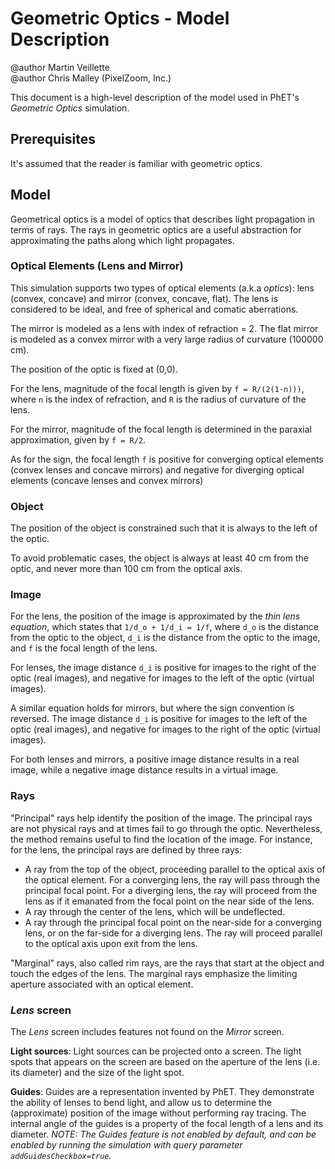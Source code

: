 # Geometric Optics - Model Description

@author Martin Veillette<br>
@author Chris Malley (PixelZoom, Inc.)

This document is a high-level description of the model used in PhET's _Geometric Optics_ simulation.

## Prerequisites

It's assumed that the reader is familiar with geometric optics.

## Model

Geometrical optics is a model of optics that describes light propagation in terms of rays. The rays in geometric optics are a useful abstraction for approximating the paths along which light propagates.

### Optical Elements (Lens and Mirror)

This simulation supports two types of optical elements (a.k.a _optics_): lens (convex, concave) and mirror (convex, concave, flat). The lens is considered to be ideal, and free of spherical and comatic aberrations.

The mirror is modeled as a lens with index of refraction = 2. The flat mirror is modeled as a convex mirror with a very large radius of curvature (100000 cm).

The position of the optic is fixed at (0,0).

For the lens, magnitude of the focal length is given by `f = R/(2(1-n)))`, where `n` is the index of refraction, and `R` is the radius of curvature of the lens.

For the mirror, magnitude of the focal length is determined in the paraxial approximation, given by
`f = R/2`.

As for the sign, the focal length `f` is positive for converging optical elements (convex lenses and concave mirrors)
and negative for diverging optical elements (concave lenses and convex mirrors)

### Object

The position of the object is constrained such that it is always to the left of the optic.

To avoid problematic cases, the object is always at least 40 cm from the optic, and never more than 100 cm from the optical axis.

### Image

For the lens, the position of the image is approximated by the _thin lens equation_, which states that `1/d_o + 1/d_i = 1/f`, where `d_o` is the distance from the optic to the object, `d_i` is the distance from the optic to the image, and `f` is the focal length of the lens.

For lenses, the image distance `d_i` is positive for images to the right of the optic (real images), and negative for images to the left of the optic (virtual images).

A similar equation holds for mirrors, but where the sign convention is reversed. The image distance `d_i` is positive for images to the left of the optic (real images), and negative for images to the right of the optic (virtual images).

For both lenses and mirrors, a positive image distance results in a real image, while a negative image distance results in a virtual image.

### Rays

"Principal" rays help identify the position of the image. The principal rays are not physical
rays and at times fail to go through the optic. Nevertheless, the method remains useful to find the location of the
image. For instance, for the lens, the principal rays are defined by three rays:

- A ray from the top of the object, proceeding parallel to the optical axis of the optical element. For a converging
  lens, the ray will pass through the principal focal point. For a diverging lens, the ray will proceed from the lens as
  if it emanated from the focal point on the near side of the lens.
- A ray through the center of the lens, which will be undeflected.
- A ray through the principal focal point on the near-side for a converging lens, or on the far-side for a diverging lens. The
  ray will proceed parallel to the optical axis upon exit from the lens.

"Marginal" rays, also called rim rays, are the rays that start at the object and touch the edges of the lens. The
marginal rays emphasize the limiting aperture associated with an optical element.

### _Lens_ screen

The _Lens_ screen includes features not found on the _Mirror_ screen.

**Light sources**: Light sources can be projected onto a screen. The light spots that appears on the screen are based on the aperture of the lens (i.e. its diameter) and the size of the light spot.

**Guides**: Guides are a representation invented by PhET. They demonstrate the ability of lenses to bend light, and allow us to determine the (approximate) position of the image without performing ray tracing. The internal angle of the guides is a property of the focal length of a lens and its diameter. _NOTE: The Guides feature is not enabled by default, and can be enabled by running the simulation with query parameter `addGuidesCheckbox=true`._


